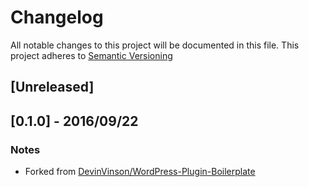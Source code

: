 # Changelog
All notable changes to this project will be documented in this file. This project adheres to [Semantic Versioning](http://semver.org/)

## [Unreleased]

## [0.1.0] - 2016/09/22
### Notes
- Forked from [DevinVinson/WordPress-Plugin-Boilerplate](https://github.com/DevinVinson/WordPress-Plugin-Boilerplate)
